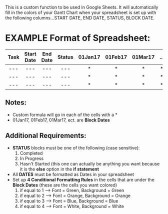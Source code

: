This is a custom function to be used in Google Sheets.  It will automatically fill in the colors of your Gantt Chart when your spreadsheet is set up with the following columns...START DATE, END DATE, STATUS, BLOCK DATE.


# EXAMPLE Format of Spreadsheet:

| Task | Start Date | End Date | Status | 01Jan17 | 01Feb17 | 01Mar17 | ... |
| :---: | :---: | :---: | :---: | :---: | :---: | :---: | :---: |
| --- | --- | --- | --- | \* | \* | \* | \* |
| --- | --- | --- | --- | \* | \* | \* | \* |
| --- | --- | --- | --- | \* | \* | \* | \* |

## Notes:
- Custom formula will go in each of the cells with a *
- 01Jan17, 01Feb17, 01Mar17, ect. are **Block Dates**

## Additional Requirements:
- **STATUS** blocks must be one of the following (case sensitive):
    1) Completed
    2) In Progress
    3) Hasn't Started (this one can actually be anything you want because it is the **else** option in the **if statement**
- All **DATES** must be formatted as Dates in your spreadsheet
- Set up **4 Conditional Formatting Rules** in the cells that are under the **Block Dates** (these are the cells you want colored)
    1) if equal to 1 --> Font = Green, Background = Green
    2) if equal to 2 --> Font = Orange, Background = Orange
    3) if equal to 3 --> Font = Blue, Background = Blue
    4) if equal to 4 --> Font = White, Background = White
    
